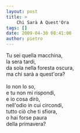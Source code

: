 ```yaml
---
layout: post
title: >
    Chi Sarà A Quest'Ora
tags: []
date: 2009-04-30 08:41:00
author: pietro
---
```

Tu sei quella macchina,<br/>la sera tardi,<br/>da sola nella foresta oscura,<br/>ma chi sarà a quest'ora?<br/><br/>Io non lo so,<br/>e tu non mi rispondi,<br/>e io cosa dirò,<br/>nell'odio in cui circondi,<br/>tutto ciò che ti sfiora,<br/>o hai forse paura<br/>della primavera?
